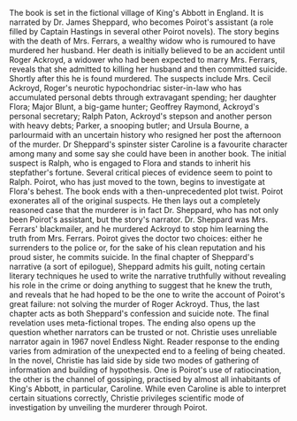  The book is set in the fictional village of King's Abbott in England. It is narrated by Dr. James Sheppard, who becomes Poirot's assistant (a role filled by Captain Hastings in several other Poirot novels). The story begins with the death of Mrs. Ferrars, a wealthy widow who is rumoured to have murdered her husband. Her death is initially believed to be an accident until Roger Ackroyd, a widower who had been expected to marry Mrs. Ferrars, reveals that she admitted to killing her husband and then committed suicide. Shortly after this he is found murdered. The suspects include Mrs. Cecil Ackroyd, Roger's neurotic hypochondriac sister-in-law who has accumulated personal debts through extravagant spending; her daughter Flora; Major Blunt, a big-game hunter; Geoffrey Raymond, Ackroyd's personal secretary; Ralph Paton, Ackroyd's stepson and another person with heavy debts; Parker, a snooping butler; and Ursula Bourne, a parlourmaid with an uncertain history who resigned her post the afternoon of the murder. Dr Sheppard's spinster sister Caroline is a favourite character among many and some say she could have been in another book. The initial suspect is Ralph, who is engaged to Flora and stands to inherit his stepfather's fortune. Several critical pieces of evidence seem to point to Ralph. Poirot, who has just moved to the town, begins to investigate at Flora's behest. The book ends with a then-unprecedented plot twist. Poirot exonerates all of the original suspects. He then lays out a completely reasoned case that the murderer is in fact Dr. Sheppard, who has not only been Poirot's assistant, but the story's narrator. Dr. Sheppard was Mrs. Ferrars' blackmailer, and he murdered Ackroyd to stop him learning the truth from Mrs. Ferrars. Poirot gives the doctor two choices: either he surrenders to the police or, for the sake of his clean reputation and his proud sister, he commits suicide. In the final chapter of Sheppard's narrative (a sort of epilogue), Sheppard admits his guilt, noting certain literary techniques he used to write the narrative truthfully without revealing his role in the crime or doing anything to suggest that he knew the truth, and reveals that he had hoped to be the one to write the account of Poirot's great failure: not solving the murder of Roger Ackroyd. Thus, the last chapter acts as both Sheppard's confession and suicide note. The final revelation uses meta-fictional tropes. The ending also opens up the question whether narrators can be trusted or not. Christie uses unreliable narrator again in 1967 novel Endless Night. Reader response to the ending varies from admiration of the unexpected end to a feeling of being cheated. In the novel, Christie has laid side by side two modes of gathering of information and building of hypothesis. One is Poirot's use of ratiocination, the other is the channel of gossiping, practised by almost all inhabitants of King's Abbott, in particular, Caroline. While even Caroline is able to interpret certain situations correctly, Christie privileges scientific mode of investigation by unveiling the murderer through Poirot.